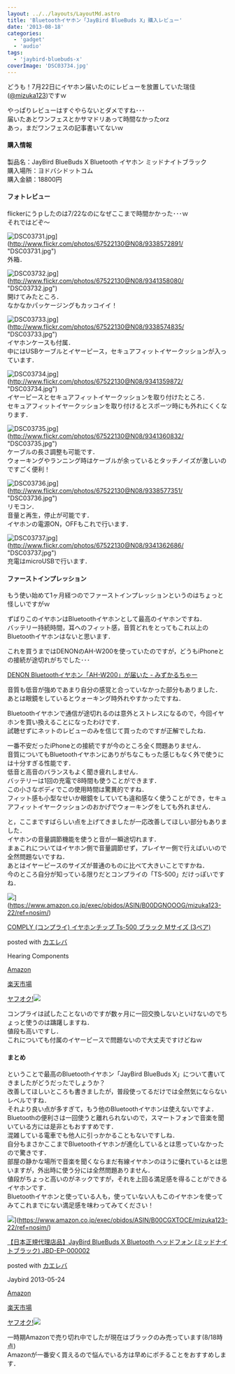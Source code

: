 ```yaml
---
layout: ../../layouts/LayoutMd.astro
title: 'Bluetoothイヤホン「JayBird BlueBuds X」購入レビュー'
date: '2013-08-18'
categories:
  - 'gadget'
  - 'audio'
tags:
  - 'jaybird-bluebuds-x'
coverImage: 'DSC03734.jpg'
---
```


どうも！7月22日にイヤホン届いたのにレビューを放置していた瑞佳([@mizuka123](https://twitter.com/mizuka123))ですｗ

やっぱりレビューはすぐやらないとダメですね･･･  
届いたあとワンフェスとかサマドリあって時間なかったorz  
あっ，まだワンフェスの記事書いてないｗ

#### 購入情報

製品名：JayBird BlueBuds X Bluetooth イヤホン ミッドナイトブラック  
購入場所：ヨドバシドットコム  
購入金額：18800円

#### フォトレビュー

flickerにうｐしたのは7/22なのになぜここまで時間かかった･･･ｗ  
それではどぞ～

![DSC03731.jpg](/archive/images/9338572891_5363f514d5_b.jpg)](http://www.flickr.com/photos/67522130@N08/9338572891/ "DSC03731.jpg")  
外箱．

![DSC03732.jpg](/archive/images/9341358080_a5368a159f_b.jpg)](http://www.flickr.com/photos/67522130@N08/9341358080/ "DSC03732.jpg")  
開けてみたところ．  
なかなかパッケージングもカッコイイ！

![DSC03733.jpg](/archive/images/9338574835_ffa81ebc24_b.jpg)](http://www.flickr.com/photos/67522130@N08/9338574835/ "DSC03733.jpg")  
イヤホンケースも付属．  
中にはUSBケーブルとイヤーピース，セキュアフィットイヤークッションが入っています．

![DSC03734.jpg](/archive/images/9341359872_f9a47de892_b.jpg)](http://www.flickr.com/photos/67522130@N08/9341359872/ "DSC03734.jpg")  
イヤーピースとセキュアフィットイヤークッションを取り付けたところ．  
セキュアフィットイヤークッションを取り付けるとスポーツ時にも外れにくくなります．

![DSC03735.jpg](/archive/images/9341360832_3690a737a3_b.jpg)](http://www.flickr.com/photos/67522130@N08/9341360832/ "DSC03735.jpg")  
ケーブルの長さ調整も可能です．  
ウォーキングやランニング時はケーブルが余っているとタッチノイズが激しいのですごく便利！

![DSC03736.jpg](/archive/images/9338577351_dbcb96c08e_b.jpg)](http://www.flickr.com/photos/67522130@N08/9338577351/ "DSC03736.jpg")  
リモコン．  
音量と再生，停止が可能です．  
イヤホンの電源ON，OFFもこれで行います．

![DSC03737.jpg](/archive/images/9341362686_31aa7e2800_b.jpg)](http://www.flickr.com/photos/67522130@N08/9341362686/ "DSC03737.jpg")  
充電はmicroUSBで行います．

#### ファーストインプレッション

もう使い始めて1ヶ月経つのでファーストインプレッションというのはちょっと怪しいですがｗ

ずばりこのイヤホンはBluetoothイヤホンとして最高のイヤホンですね．  
バッテリー持続時間，耳へのフィット感，音質どれをとってもこれ以上のBluetoothイヤホンはないと思います．

これを買うまではDENONのAH-W200を使っていたのですが，どうもiPhoneとの接続が途切れがちでした･･･

[DENON Bluetoothイヤホン「AH\-W200」が届いた \- みずかるちゃー](https://mizuka123.net/archive/1065/)

音質も低音が強めであまり自分の感覚と合っていなかった部分もありました．  
あとは眼鏡をしているとウォーキング時外れやすかったですね．

Bluetoothイヤホンで通信が途切れるのは意外とストレスになるので，今回イヤホンを買い換えることになったわけです．  
試聴せずにネットのレビューのみを信じて買ったのですが正解でしたね．

一番不安だったiPhoneとの接続ですが今のところ全く問題ありません．  
音質についてもBluetoothイヤホンにありがちなこもった感じもなく外で使うには十分すぎる性能です．  
低音と高音のバランスもよく聞き疲れしません．  
バッテリーは1回の充電で8時間も使うことができます．  
この小さなボディでこの使用時間は驚異的ですね．  
フィット感も小型なせいか眼鏡をしていても違和感なく使うことができ，セキュアフィットイヤークッションのおかげでウォーキングをしても外れません．

と，ここまですばらしい点を上げてきましたが一応改善してほしい部分もありました．  
イヤホンの音量調節機能を使うと音が一瞬途切れます．  
まぁこれについてはイヤホン側で音量調節せず，プレイヤー側で行えばいいので全然問題ないですね．  
あとはイヤーピースのサイズが普通のものに比べて大きいことですかね．  
今のところ自分が知っている限りだとコンプライの「TS-500」だけっぽいですね．

![](/archive/images/41BolD0HHOL._SL160_.jpg)](https://www.amazon.co.jp/exec/obidos/ASIN/B00DGNOOOG/mizuka123-22/ref=nosim/)

[COMPLY (コンプライ) イヤホンチップ Ts-500 ブラック Mサイズ (3ペア)](https://www.amazon.co.jp/exec/obidos/ASIN/B00DGNOOOG/mizuka123-22/ref=nosim/)

posted with [カエレバ](http://kaereba.com)

Hearing Components

[Amazon](http://www.amazon.co.jp/gp/search?keywords=Ts-500&__mk_ja_JP=%83J%83%5E%83J%83i&tag=mizuka123-22 'アマゾン')

[楽天市場](http://hb.afl.rakuten.co.jp/hgc/032b53ee.4b34c5ee.0f4a541e.f440145e/?pc=http%3A%2F%2Fsearch.rakuten.co.jp%2Fsearch%2Fmall%2FTs-500%2F-%2Ff.1-p.1-s.1-sf.0-st.A-v.2%3Fx%3D0%26scid%3Daf_ich_link_urltxt%26m%3Dhttp%3A%2F%2Fm.rakuten.co.jp%2F '楽天市場')

[ヤフオク!![](//ad.jp.ap.valuecommerce.com/servlet/gifbanner?sid=3066752&pid=881990645)](//ck.jp.ap.valuecommerce.com/servlet/referral?sid=3066752&pid=881990645&vc_url=http%3A%2F%2Fauctions.search.yahoo.co.jp%2Fsearch%3Fvo%3D%26ve%3D%26auccat%3D0%26aucminprice%3D%26aucmaxprice%3D%26aucmin_bidorbuy_price%3D%26aucmax_bidorbuy_price%3D%26loc_cd%3D0%26abatch%3D0%26istatus%3D0%26filtered%3D1%26ei%3DUTF-8%26tab_ex%3Dcommerce%26va%3DTs-500 'ヤフオク!')

コンプライは試したことないのですが数ヶ月に一回交換しないといけないのでちょっと使うのは躊躇しますね．  
値段も高いですし．  
これについても付属のイヤーピースで問題ないので大丈夫ですけどねｗ

#### まとめ

ということで最高のBluetoothイヤホン「JayBird BlueBuds X」について書いてきましたがどうだったでしょうか？  
改善してほしいところも書きましたが，普段使ってるだけでは全然気にならないレベルですね．  
それより良い点が多すぎて，もう他のBluetoothイヤホンは使えないですよ．  
Bluetoothの便利さは一回使うと離れられないので，スマートフォンで音楽を聞いている方には是非ともおすすめです．  
混雑している電車でも他人に引っかかることもないですしね．  
自分もまさかここまでBluetoothイヤホンが進化しているとは思っていなかったので驚きです．  
部屋の静かな場所で音楽を聞くならまだ有線イヤホンのほうに優れているとは思いますが，外出時に使う分には全然問題ありません．  
値段がちょっと高いのがネックですが，それを上回る満足感を得ることができるイヤホンです．  
Bluetoothイヤホンと使っている人も，使っていない人もこのイヤホンを使ってみてこれまでにない満足感を味わってみてください！

![](/archive/images/31MsBN7js6L._SL160_.jpg)](https://www.amazon.co.jp/exec/obidos/ASIN/B00CGXTOCE/mizuka123-22/ref=nosim/)

[【日本正規代理店品】JayBird BlueBuds X Bluetooth ヘッドフォン (ミッドナイトブラック) JBD-EP-000002](https://www.amazon.co.jp/exec/obidos/ASIN/B00CGXTOCE/mizuka123-22/ref=nosim/)

posted with [カエレバ](http://kaereba.com)

Jaybird 2013-05-24

[Amazon](http://www.amazon.co.jp/gp/search?keywords=JayBird%20BlueBuds%20X%20Bluetooth&__mk_ja_JP=%83J%83%5E%83J%83i&tag=mizuka123-22 'アマゾン')

[楽天市場](http://hb.afl.rakuten.co.jp/hgc/032b53ee.4b34c5ee.0f4a541e.f440145e/?pc=http%3A%2F%2Fsearch.rakuten.co.jp%2Fsearch%2Fmall%2FJayBird%2520BlueBuds%2520X%2520Bluetooth%2F-%2Ff.1-p.1-s.1-sf.0-st.A-v.2%3Fx%3D0%26scid%3Daf_ich_link_urltxt%26m%3Dhttp%3A%2F%2Fm.rakuten.co.jp%2F '楽天市場')

[ヤフオク!![](//ad.jp.ap.valuecommerce.com/servlet/gifbanner?sid=3066752&pid=881990645)](//ck.jp.ap.valuecommerce.com/servlet/referral?sid=3066752&pid=881990645&vc_url=http%3A%2F%2Fauctions.search.yahoo.co.jp%2Fsearch%3Fvo%3D%26ve%3D%26auccat%3D0%26aucminprice%3D%26aucmaxprice%3D%26aucmin_bidorbuy_price%3D%26aucmax_bidorbuy_price%3D%26loc_cd%3D0%26abatch%3D0%26istatus%3D0%26filtered%3D1%26ei%3DUTF-8%26tab_ex%3Dcommerce%26va%3DJayBird%2520BlueBuds%2520X%2520Bluetooth 'ヤフオク!')

一時期Amazonで売り切れ中でしたが現在はブラックのみ売っています(8/18時点)  
Amazonが一番安く買えるので悩んでいる方は早めにポチることをおすすめします．
